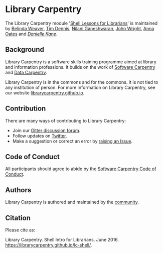 # Library Carpentry

The Library Carpentry module '[Shell Lessons for Librarians](https://librarycarpentry.github.io/lc-shell/)' is maintained by [Belinda Weaver](https://github.com/weaverbel), [Tim Dennis](https://github.com/jt14den), [Nilani Ganeshwaran](https://github.com/uom-nilani), [John Wright](https://twitter.com/jwscutt), [Anna Oates](https://twitter.com/annaoates) and _[Danielle Kane](https://github.com/dakane1)_.

## Background

Library Carpentry is a software skills training programme aimed at library and information professions. It builds on the work of [Software Carpentry](http://software-carpentry.org/) and [Data Carpentry](http://www.datacarpentry.org/).

Library Carpentry is in the commons and for the commons. It is not tied to any institution of person. For more information on Library Carpentry, see our website [librarycarpentry.github.io](https://librarycarpentry.github.io/).

## Contribution

There are many ways of contributing to Library Carpentry:

- Join our [Gitter discussion forum](https://gitter.im/LibraryCarpentry/).
- Follow updates on [Twitter](https://twitter.com/LibCarpentry).
- Make a suggestion or correct an error by [raising an Issue](https://github.com/librarycarpentry/lc-shell/issues).

## Code of Conduct

All participants should agree to abide by the [Software Carpentry Code of Conduct](http://software-carpentry.org/conduct/).

## Authors

Library Carpentry is authored and maintained by the [community](https://github.com/librarycarpentry/lc-shell/network/members).

## Citation

Please cite as:

Library Carpentry. Shell Intro for Librarians. June 2016. https://librarycarpentry.github.io/lc-shell/.
